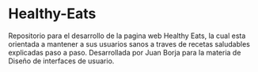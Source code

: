 # Healthy-Eats
Repositorio para el desarrollo de la pagina web Healthy Eats, la cual esta orientada a mantener a sus usuarios sanos a traves de recetas saludables explicadas paso a paso. Desarrollada por Juan Borja para la materia de Diseño de interfaces de usuario.
